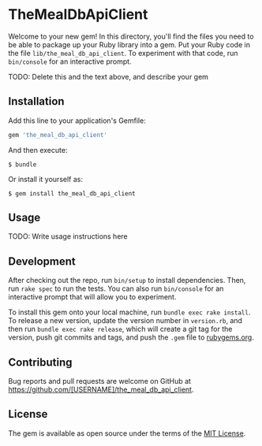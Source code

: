 # TheMealDbApiClient

Welcome to your new gem! In this directory, you'll find the files you need to be able to package up your Ruby library into a gem. Put your Ruby code in the file `lib/the_meal_db_api_client`. To experiment with that code, run `bin/console` for an interactive prompt.

TODO: Delete this and the text above, and describe your gem

## Installation

Add this line to your application's Gemfile:

```ruby
gem 'the_meal_db_api_client'
```

And then execute:

    $ bundle

Or install it yourself as:

    $ gem install the_meal_db_api_client

## Usage

TODO: Write usage instructions here

## Development

After checking out the repo, run `bin/setup` to install dependencies. Then, run `rake spec` to run the tests. You can also run `bin/console` for an interactive prompt that will allow you to experiment.

To install this gem onto your local machine, run `bundle exec rake install`. To release a new version, update the version number in `version.rb`, and then run `bundle exec rake release`, which will create a git tag for the version, push git commits and tags, and push the `.gem` file to [rubygems.org](https://rubygems.org).

## Contributing

Bug reports and pull requests are welcome on GitHub at https://github.com/[USERNAME]/the_meal_db_api_client.

## License

The gem is available as open source under the terms of the [MIT License](https://opensource.org/licenses/MIT).
